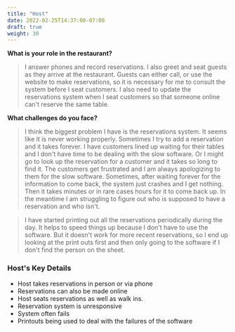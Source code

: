 ```yaml
---
title: "Host"
date: 2022-02-25T14:37:00-07:00
draft: true
weight: 30
---
```


**What is your role in the restaurant?**

> I answer phones and record reservations. I also greet and seat guests as they arrive at the restaurant. Guests can either call, or use the website to make reservations, so it is necessary for me to consult the system before I seat customers. I also need to update the reservations system when I seat customers so that someone online can't reserve the same table.

**What challenges do you face?**

> I think the biggest problem I have is the reservations system. It seems like it is never working properly. Sometimes I try to add a reservation and it takes forever. I have customers lined up waiting for their tables and I don't have time to be dealing with the slow software. Or I might go to look up the reservation for a customer and it takes so long to find it. The customers get frustrated and I am always apologizing to them for the slow software. Sometimes, after waiting forever for the information to come back, the system just crashes and I get nothing. Then it takes minutes or in rare cases hours for it to come back up. In the meantime I am struggling to figure out who is supposed to have a reservation and who isn't.

> I have started printing out all the reservations periodically during the day. It helps to speed things up because I don't have to use the software. But it doesn't work for more recent reservations, so I end up looking at the print outs first and then only going to the software if I don't find the person on the sheet.

### Host's Key Details

- Host takes reservations in person or via phone
- Reservations can also be made online
- Host seats reservations as well as walk ins.
- Reservation system is unresponsive
- System often fails
- Printouts being used to deal with the failures of the software